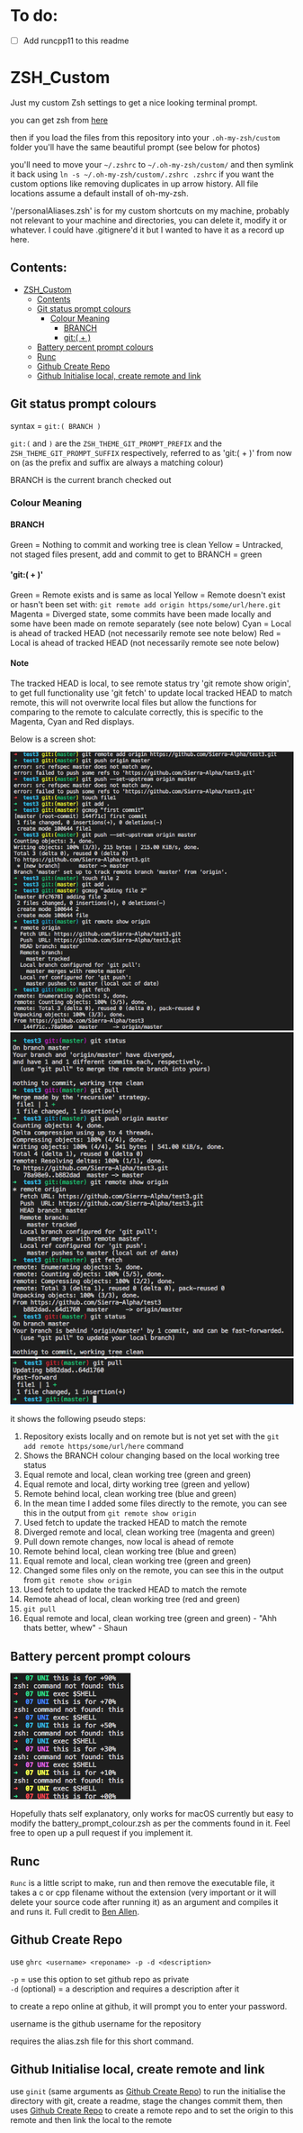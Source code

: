 # To do:

 - [ ]  Add runcpp11 to this readme

# ZSH_Custom

Just my custom Zsh settings to get a nice looking terminal prompt.

you can get zsh from [here]( https://github.com/robbyrussell/oh-my-zsh/wiki/Installing-ZSH )

then if you load the files from this repository into your `.oh-my-zsh/custom` folder you'll have the same beautiful prompt (see below for photos)

you'll need to move your `~/.zshrc` to `~/.oh-my-zsh/custom/` and then symlink it back using `ln -s ~/.oh-my-zsh/custom/.zshrc .zshrc` if you want the custom options like removing duplicates in up arrow history. All file locations assume a default install of oh-my-zsh.

'/personalAliases.zsh' is for my custom shortcuts on my machine, probably not relevant to your machine and directories, you can delete it, modify it or whatever. I could have .gitignere'd it but I wanted to have it as a record up here.


## Contents:

- [ZSH_Custom](#zsh_custom)
  * [Contents](#contents)
  * [Git status prompt colours](#git-status-prompt-colours)
    * [Colour Meaning](#colour-meaning)
      * [BRANCH](#branch)
      * [git:( + )](#git--)
  * [Battery percent prompt colours](#battery-percent-prompt-colours)
  * [Runc](#runc)
  * [Github Create Repo](#github-create-repo)
  * [Github Initialise local, create remote and link](#github-initialise-local-create-remote-and-link)

## Git status prompt colours

syntax = `git:( BRANCH )`

`git:(` and `)` are the `ZSH_THEME_GIT_PROMPT_PREFIX` and the `ZSH_THEME_GIT_PROMPT_SUFFIX` respectively, referred to as 'git:( + )' from now on (as the prefix and suffix are always a matching colour)

BRANCH is the current branch checked out

### Colour Meaning

#### BRANCH

  Green   = Nothing to commit and working tree is clean
  Yellow  = Untracked, not staged files present, add and commit to get to BRANCH = green

#### 'git:( + )'

  Green   = Remote exists and is same as local
  Yellow  = Remote doesn't exist or hasn't been set with: `git remote add origin https/some/url/here.git`
  Magenta = Diverged state, some commits have been made locally and some have been made on remote separately (see note below)
  Cyan    = Local is ahead of tracked HEAD (not necessarily remote see note below)
  Red     = Local is ahead of tracked HEAD (not necessarily remote see note below)
  
#### Note
  The tracked HEAD is local, to see remote status try 'git remote show origin', to get full functionality use 'git fetch' to    update local tracked HEAD to match remote, this will not overwrite local files but allow the functions for comparing to the remote to calculate correctly, this is specific to the Magenta, Cyan and Red displays.
  
Below is a screen shot:

![](documentation/gitPromptScreenshot1.png)
![](documentation/gitPromptScreenshot2.png)
![](documentation/gitPromptScreenshot3.png)

it shows the following pseudo steps:
  1.  Repository exists locally and on remote but is not yet set with the `git add remote https/some/url/here` command
  2.  Shows the BRANCH colour changing based on the local working tree status
  3.  Equal remote and local,      clean working tree    (green and green)
  4.  Equal remote and local,      dirty working tree    (green and yellow)
  5.  Remote behind local,         clean working tree    (blue and green)
  6.  In the mean time I added some files directly to the remote, you can see this in the output from `git remote show origin`
  7.  Used fetch to update the tracked HEAD to match the remote
  8.  Diverged remote and local,   clean working tree    (magenta and green)
  9.  Pull down remote changes, now local is ahead of remote
  10. Remote behind local,         clean working tree    (blue and green)
  11. Equal remote and local,      clean working tree    (green and green)
  12. Changed some files only on the remote,  you can see this in the output from `git remote show origin`
  13. Used fetch to update the tracked HEAD to match the remote
  14. Remote ahead of local,       clean working tree    (red and green)
  15. `git pull`
  16. Equal remote and local,      clean working tree    (green and green) - "Ahh thats better, whew" - Shaun

## Battery percent prompt colours

![](documentation/batteryPromptColour.png)

Hopefully thats self explanatory, only works for macOS currently but easy to modify the battery_prompt_colour.zsh as per the comments found in it. Feel free to open up a pull request if you implement it.

## Runc

`Runc` is a little script to make, run and then remove the executable file, it takes a c or cpp filename without the extension (very important or it will delete your source code after running it) as an argument and compiles it and runs it. Full credit to [Ben Allen](https://github.com/bballenn).

## Github Create Repo

use `ghrc <username> <reponame> -p -d <description>`

`-p` = use this option to set github repo as private  
`-d` (optional) = a description and requires a description after it  

to create a repo online at github, it will prompt you to enter your password.

username is the github username for the repository

requires the alias.zsh file for this short command.

## Github Initialise local, create remote and link

use `ginit` (same arguments as [Github Create Repo](#github-create-repo)) to run the initialise the directory with git, create a readme, stage the changes commit them, then uses [Github Create Repo](#github-create-repo) to create a remote repo and to set the origin to this remote and then link the local to the remote

